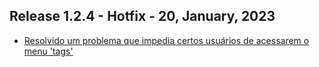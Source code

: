 ## Release 1.2.4 - Hotfix - 20, January, 2023

- [Resolvido um problema que impedia certos usuários de acessarem o menu 'tags'](https://github.com/BIEMAX/financial-manager-app/issues/104)